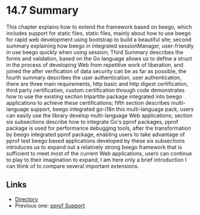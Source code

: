 # 14.7 Summary
This chapter explains how to extend the framework based on beego, which includes support for static files, static files, mainly about how to use beego for rapid web development using bootstrap to build a beautiful site; second summary explaining how beego in integrated sessionManager, user-friendly in use beego quickly when using session; Third Summary describes the forms and validation, based on the Go language allows us to define a struct in the process of developing Web from repetitive work of liberation, and joined the after verification of data security can be as far as possible, the fourth summary describes the user authentication, user authentication, there are three main requirements, http basic and http digest certification, third party certification, custom certification through code demonstrates how to use the existing section tripartite package integrated into beego applications to achieve these certifications; fifth section describes multi-language support, beego integrated go-i18n this multi-language pack, users can easily use the library develop multi-language Web applications; section six subsections describe how to integrate Go's pprof packages, pprof package is used for performance debugging tools, after the transformation by beego integrated pprof package, enabling users to take advantage of pprof test beego based applications developed by these six subsections introduces us to expand out a relatively strong beego framework that is sufficient to meet most of the current Web applications, users can continue to play to their imagination to expand, I am here only a brief introduction I can think of to compare several important extensions.

## Links
* [Directory](<preface.md>)
* Previous one: [pprof Support](<14.6.md>)
